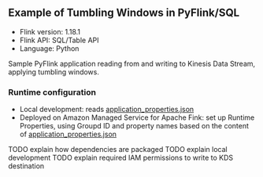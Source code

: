 ## Example of Tumbling Windows in PyFlink/SQL

* Flink version: 1.18.1
* Flink API: SQL/Table API
* Language: Python

Sample PyFlink application reading from and writing to Kinesis Data Stream, applying tumbling windows.

### Runtime configuration

* Local development: reads [application_properties.json](./application_properties.json)
* Deployed on Amazon Managed Service for Apache Fink: set up Runtime Properties, using Groupd ID and property names based on the content of [application_properties.json](./application_properties.json)



TODO explain how dependencies are packaged
TODO explain local development
TODO explain required IAM permissions to write to KDS destination 
